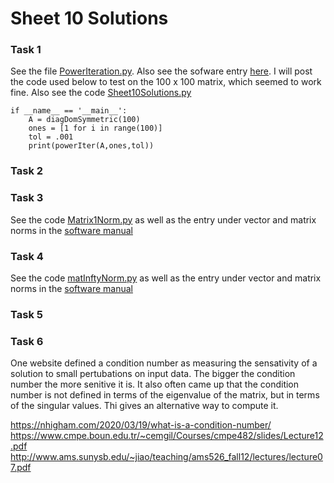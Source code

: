 # Sheet 10 Solutions

### Task 1
See the file [PowerIteration.py](PowerIteration.py). Also see the sofware entry [here](../../SoftWare_Manual/PowerIter.py). I will post the code used below to test on the 100 x 100 matrix, which seemed to work fine. Also see the code [Sheet10Solutions.py](Sheet10Solutions.py)

```
if __name__ == '__main__':
    A = diagDomSymmetric(100)
    ones = [1 for i in range(100)]
    tol = .001
    print(powerIter(A,ones,tol))
```

### Task 2

### Task 3
See the code [Matrix1Norm.py](Matrix1Norm.py) as well as the entry under vector and matrix norms in the [software manual](../../SoftWare_Manual/Table_of_Contents.md)

### Task 4
See the code [matInftyNorm.py](matInftyNorm.py) as well as the entry under vector and matrix norms in the [software manual](../../SoftWare_Manual/Table_of_Contents.md)

### Task 5

### Task 6 
One website defined a condition number as measuring the sensativity of a solution to small pertubations on input data. The bigger the condition number the more senitive it is. It also often came up that the condition number is not defined in terms of the eigenvalue of the matrix, but in terms of the singular values. Thi gives an alternative way to compute it.

https://nhigham.com/2020/03/19/what-is-a-condition-number/
https://www.cmpe.boun.edu.tr/~cemgil/Courses/cmpe482/slides/Lecture12.pdf
http://www.ams.sunysb.edu/~jiao/teaching/ams526_fall12/lectures/lecture07.pdf
